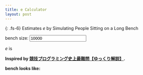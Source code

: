 ```yaml
---
title: e Calculator
layout: post
---
```


{: .fs-6}
Estimates <i>e</i> by Simulating People Sitting on a Long Bench



<form>
    bench size:
    <input id="sizeinput" type="number" min="5" value="10000" onchange="main()">
</form>

<i>e</i> is <span id="e"></span>

<strong>Inspired by <a href="https://www.youtube.com/watch?v=4vxSyqk0jVY">競技プログラミング史上最難問【ゆっくり解説】</a>.

bench looks like: <span id="bench"></span>

<script type="text/javascript" src="../js/ecalc.js"></script>

